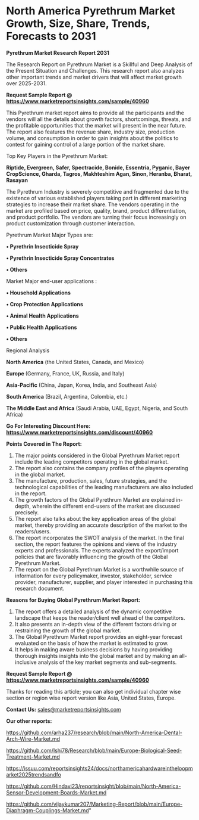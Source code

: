 # North America Pyrethrum Market Growth, Size, Share, Trends, Forecasts to 2031

<strong>Pyrethrum Market Research Report 2031</strong>

The Research Report on Pyrethrum Market is a Skillful and Deep Analysis of the Present Situation and Challenges. This research report also analyzes other important trends and market drivers that will affect market growth over 2025-2031.

<strong>Request Sample Report @ <a href=https://www.marketreportsinsights.com/sample/40960>https://www.marketreportsinsights.com/sample/40960</a></strong>

This Pyrethrum market report aims to provide all the participants and the vendors will all the details about growth factors, shortcomings, threats, and the profitable opportunities that the market will present in the near future. The report also features the revenue share, industry size, production volume, and consumption in order to gain insights about the politics to contest for gaining control of a large portion of the market share.

Top Key Players in the Pyrethrum Market:

<strong>Riptide, Evergreen, Safer, Spectracide, Bonide, Essentria, Pyganic, Bayer CropScience, Gharda, Tagros, Makhteshim Agan, Sinon, Heranba, Bharat, Rasayan</strong>

The Pyrethrum Industry is severely competitive and fragmented due to the existence of various established players taking part in different marketing strategies to increase their market share. The vendors operating in the market are profiled based on price, quality, brand, product differentiation, and product portfolio. The vendors are turning their focus increasingly on product customization through customer interaction.

Pyrethrum Market Major Types are:

<strong>•  Pyrethrin Insecticide Spray

•  Pyrethrin Insecticide Spray Concentrates

•  Others</strong>

Market Major end-user applications :

<strong>•  Household Applications

•  Crop Protection Applications

•  Animal Health Applications

•  Public Health Applications

•  Others</strong>

Regional Analysis

</u><strong><b>North America</b></strong> (the United States, Canada, and Mexico)

<strong><b>Europe </b></strong>(Germany, France, UK, Russia, and Italy)

<strong><b>Asia-Pacific</b></strong> (China, Japan, Korea, India, and Southeast Asia)

<strong><b>South America</b></strong> (Brazil, Argentina, Colombia, etc.)

<strong><b>The Middle East and Africa</b></strong> (Saudi Arabia, UAE, Egypt, Nigeria, and South Africa)

<strong>Go For Interesting Discount Here: <a href=https://www.marketreportsinsights.com/discount/40960>https://www.marketreportsinsights.com/discount/40960</a></strong>

<strong>Points Covered in The Report:</strong>
<ol>
  <li>The major points considered in the Global Pyrethrum Market report include the leading competitors operating in the global market.</li>
  <li>The report also contains the company profiles of the players operating in the global market.</li>
  <li>The manufacture, production, sales, future strategies, and the technological capabilities of the leading manufacturers are also included in the report.</li>
  <li>The growth factors of the Global Pyrethrum Market are explained in-depth, wherein the different end-users of the market are discussed precisely.</li>
  <li>The report also talks about the key application areas of the global market, thereby providing an accurate description of the market to the readers/users.</li>
  <li>The report incorporates the SWOT analysis of the market. In the final section, the report features the opinions and views of the industry experts and professionals. The experts analyzed the export/import policies that are favorably influencing the growth of the Global Pyrethrum Market.</li>
  <li>The report on the Global Pyrethrum Market is a worthwhile source of information for every policymaker, investor, stakeholder, service provider, manufacturer, supplier, and player interested in purchasing this research document.</li>
</ol>
<strong>Reasons for Buying Global Pyrethrum Market Report:</strong>

<ol>
  <li>The report offers a detailed analysis of the dynamic competitive landscape that keeps the reader/client well ahead of the competitors.</li>
  <li>It also presents an in-depth view of the different factors driving or restraining the growth of the global market.</li>
  <li>The Global Pyrethrum Market report provides an eight-year forecast evaluated on the basis of how the market is estimated to grow.</li>
  <li>It helps in making aware business decisions by having providing thorough insights insights into the global market and by making an all-inclusive analysis of the key market segments and sub-segments.</li>
</ol>
<strong>Request Sample Report @ <a href=https://www.marketreportsinsights.com/sample/40960>https://www.marketreportsinsights.com/sample/40960</a></strong>


Thanks for reading this article; you can also get individual chapter wise section or region wise report version like Asia, United States, Europe.

<strong>Contact Us:</strong>
sales@marketreportsinsights.com

<strong>Our other reports:</strong>

<a href=https://github.com/arha237/research/blob/main/North-America-Dental-Arch-Wire-Market.md>https://github.com/arha237/research/blob/main/North-America-Dental-Arch-Wire-Market.md</a>

<a href=https://github.com/Ishi78/Research/blob/main/Europe-Biological-Seed-Treatment-Market.md>https://github.com/Ishi78/Research/blob/main/Europe-Biological-Seed-Treatment-Market.md</a>

<a href=https://issuu.com/reportsinsights24/docs/northamericahardwareintheloopmarket2025trendsandfo>https://issuu.com/reportsinsights24/docs/northamericahardwareintheloopmarket2025trendsandfo</a>

<a href=https://github.com/Hindavi23/reportsinsight/blob/main/North-America-Sensor-Development-Boards-Market.md>https://github.com/Hindavi23/reportsinsight/blob/main/North-America-Sensor-Development-Boards-Market.md</a>

<a href=https://github.com/vijaykumar207/Marketing-Report/blob/main/Europe-Diaphragm-Couplings-Market.md>https://github.com/vijaykumar207/Marketing-Report/blob/main/Europe-Diaphragm-Couplings-Market.md</a>"
